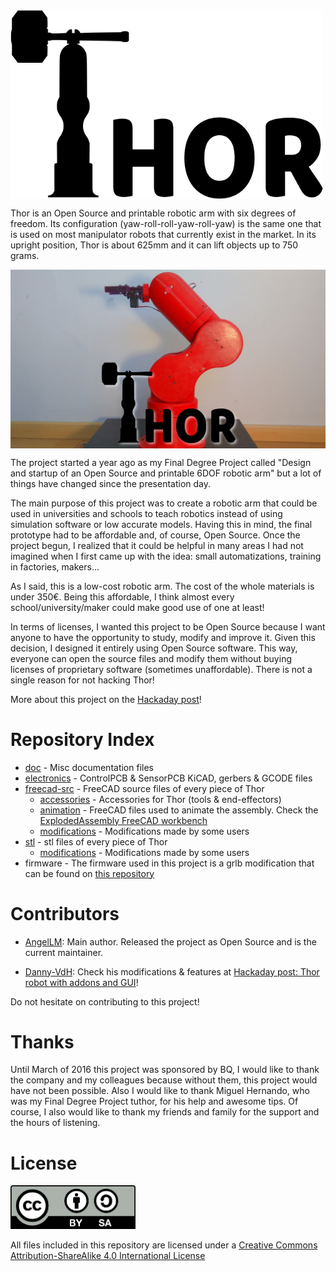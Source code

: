 <img src="doc/logo.png" width="500" align="center">

Thor is an Open Source and printable robotic arm with six degrees of freedom.
Its configuration (yaw-roll-roll-yaw-roll-yaw) is the same one that is used on most manipulator robots that currently exist in the market.
In its upright position, Thor is about 625mm and it can lift objects up to 750 grams.

<img src="doc/main.jpg" width="800" align="center">

The project started a year ago as my Final Degree Project called "Design and startup of an Open Source and printable 6DOF robotic arm" but a lot of things have changed since the presentation day.

The main purpose of this project was to create a robotic arm that could be used in universities and schools to teach robotics instead of using simulation software or low accurate models. Having this in mind, the final prototype had to be affordable and, of course, Open Source. Once the project begun, I realized that it could be helpful in many areas I had not imagined when I first came up with the idea: small automatizations, training in factories, makers...

As I said, this is a low-cost robotic arm. The cost of the whole materials is under 350€. Being this affordable, I think almost every school/university/maker could make good use of one at least!

In terms of licenses, I wanted this project to be Open Source because I want anyone to have the opportunity to study, modify and improve it. Given this decision, I designed it entirely using Open Source software. This way, everyone can open the source files and modify them without buying licenses of proprietary software (sometimes unaffordable). There is not a single reason for not hacking Thor!

More about this project on the [Hackaday post](https://hackaday.io/project/12989-thor)!

# Repository Index
* [doc](https://github.com/AngelLM/Thor/tree/developer/doc) - Misc documentation files
* [electronics](https://github.com/AngelLM/Thor/tree/developer/electronics) - ControlPCB & SensorPCB KiCAD, gerbers & GCODE files 
* [freecad-src](https://github.com/AngelLM/Thor/tree/developer/freecad-src) - FreeCAD source files of every piece of Thor
  * [accessories](https://github.com/AngelLM/Thor/tree/developer/freecad-src/accessories) - Accessories for Thor (tools & end-effectors)
  * [animation](https://github.com/AngelLM/Thor/tree/developer/freecad-src/animation) - FreeCAD files used to animate the assembly. Check the [ExplodedAssembly FreeCAD workbench](https://github.com/JMG1/ExplodedAssembly)
  * [modifications](https://github.com/AngelLM/Thor/tree/developer/freecad-src/modifications) - Modifications made by some users
* [stl](https://github.com/AngelLM/Thor/tree/developer/stl) - stl files of every piece of Thor
  * [modifications](https://github.com/AngelLM/Thor/tree/developer/stl/modifications) - Modifications made by some users
* firmware - The firmware used in this project is a grlb modification that can be found on [this repository](https://github.com/AngelLM/grbl)

# Contributors

* [AngelLM](https://github.com/AngelLM): Main author. Released the project as Open Source and is the current maintainer.

* [Danny-VdH](https://github.com/Danny-VdH): Check his modifications & features at [Hackaday post: Thor robot with addons and GUI](https://hackaday.io/project/16665-thor-robot-with-addons-and-gui)!

Do not hesitate on contributing to this project!


# Thanks

Until March of 2016 this project was sponsored by BQ, I would like to thank the company and my colleagues because without them, this project would have not been possible.
Also I would like to thank Miguel Hernando, who was my Final Degree Project tuthor, for his help and awesome tips.
Of course, I also would like to thank my friends and family for the support and the hours of listening.


# License 

<img src="doc/By-sa.png" width="200">

All files included in this repository are licensed under a [Creative Commons Attribution-ShareAlike 4.0 International License](http://creativecommons.org/licenses/by-sa/4.0/)
